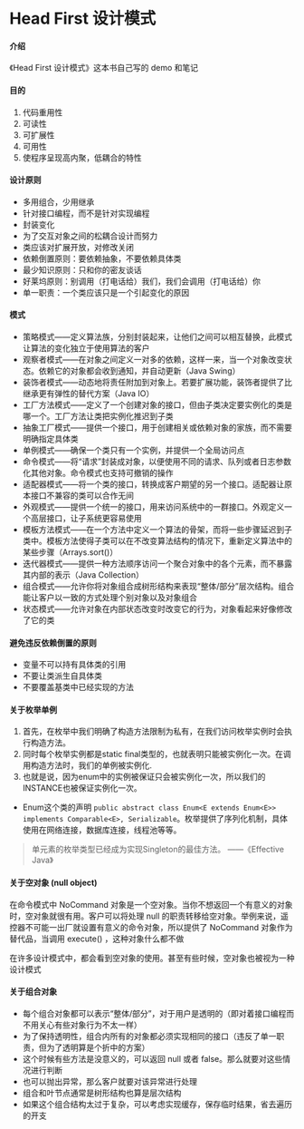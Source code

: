 # Head First 设计模式

#### 介绍
《Head First 设计模式》这本书自己写的 demo 和笔记



#### 目的

1. 代码重用性
2. 可读性
3. 可扩展性
4. 可用性
5. 使程序呈现高内聚，低耦合的特性



####  设计原则

* 多用组合，少用继承
* 针对接口编程，而不是针对实现编程
* 封装变化
* 为了交互对象之间的松耦合设计而努力
* 类应该对扩展开放，对修改关闭
* 依赖倒置原则：要依赖抽象，不要依赖具体类
* 最少知识原则：只和你的密友谈话
* 好莱坞原则：别调用（打电话给）我们，我们会调用（打电话给）你
* 单一职责：一个类应该只是一个引起变化的原因



#### 模式

* 策略模式——定义算法族，分别封装起来，让他们之间可以相互替换，此模式让算法的变化独立于使用算法的客户
* 观察者模式——在对象之间定义一对多的依赖，这样一来，当一个对象改变状态。依赖它的对象都会收到通知，并自动更新（Java Swing）
* 装饰者模式——动态地将责任附加到对象上。若要扩展功能，装饰者提供了比继承更有弹性的替代方案（Java IO）
* 工厂方法模式——定义了一个创建对象的接口，但由子类决定要实例化的类是哪一个。工厂方法让类把实例化推迟到子类
* 抽象工厂模式——提供一个接口，用于创建相关或依赖对象的家族，而不需要明确指定具体类
* 单例模式——确保一个类只有一个实例，并提供一个全局访问点
* 命令模式——将“请求”封装成对象，以便使用不同的请求、队列或者日志参数化其他对象。命令模式也支持可撤销的操作
* 适配器模式——将一个类的接口，转换成客户期望的另一个接口。适配器让原本接口不兼容的类可以合作无间
* 外观模式——提供一个统一的接口，用来访问系统中的一群接口。外观定义一个高层接口，让子系统更容易使用
* 模板方法模式——在一个方法中定义一个算法的骨架，而将一些步骤延迟到子类中。模板方法使得子类可以在不改变算法结构的情况下，重新定义算法中的某些步骤（Arrays.sort()）
* 迭代器模式——提供一种方法顺序访问一个聚合对象中的各个元素，而不暴露其内部的表示（Java Collection）
* 组合模式——允许你将对象组合成树形结构来表现“整体/部分”层次结构。组合能让客户以一致的方式处理个别对象以及对象组合
* 状态模式——允许对象在内部状态改变时改变它的行为，对象看起来好像修改了它的类



#### 避免违反依赖倒置的原则

* 变量不可以持有具体类的引用
* 不要让类派生自具体类
* 不要覆盖基类中已经实现的方法



#### 关于枚举单例

1. 首先，在枚举中我们明确了构造方法限制为私有，在我们访问枚举实例时会执行构造方法。
2. 同时每个枚举实例都是static final类型的，也就表明只能被实例化一次。在调用构造方法时，我们的单例被实例化.
3. 也就是说，因为enum中的实例被保证只会被实例化一次，所以我们的INSTANCE也被保证实例化一次。 

* Enum这个类的声明 `public abstract class Enum<E extends Enum<E>> implements Comparable<E>, Serializable`。枚举提供了序列化机制，具体使用在网络连接，数据库连接，线程池等等。


> 单元素的枚举类型已经成为实现Singleton的最佳方法。		——《Effective Java》



#### 关于空对象 (null object)

在命令模式中 NoCommand 对象是一个空对象。当你不想返回一个有意义的对象时，空对象就很有用。客户可以将处理 null 的职责转移给空对象。举例来说，遥控器不可能一出厂就设置有意义的命令对象，所以提供了 NoCommand 对象作为替代品，当调用 execute() ，这种对象什么都不做

在许多设计模式中，都会看到空对象的使用。甚至有些时候，空对象也被视为一种设计模式



#### 关于组合对象

* 每个组合对象都可以表示“整体/部分”，对于用户是透明的（即对着接口编程而不用关心有些对象行为不太一样）
* 为了保持透明性，组合内所有的对象都必须实现相同的接口（违反了单一职责，但为了透明算是个折中的方案）
* 这个时候有些方法是没意义的，可以返回 null 或者 false。那么就要对这些情况进行判断
* 也可以抛出异常，那么客户就要对该异常进行处理
* 组合和叶节点通常是树形结构也算是层次结构
* 如果这个组合结构太过于复杂，可以考虑实现缓存，保存临时结果，省去遍历的开支

